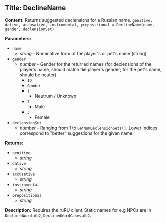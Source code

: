 ## Title: DeclineName

**Content:**
Returns suggested declensions for a Russian name.
`genitive, dative, accusative, instrumental, prepositional = DeclineName(name, gender, declensionSet)`

**Parameters:**
- `name`
  - *string* - Nominative form of the player's or pet's name (string)
- `gender`
  - *number* - Gender for the returned names (for declensions of the player's name, should match the player's gender; for the pet's name, should be neuter).
    - `ID`
    - `Gender`
    - `1`
      - Neutrum / Unknown
    - `2`
      - Male
    - `3`
      - Female
- `declensionSet`
  - *number* - Ranging from 1 to `GetNumDeclensionSets()`. Lower indices correspond to "better" suggestions for the given name.

**Returns:**
- `genitive`
  - *string*
- `dative`
  - *string*
- `accusative`
  - *string*
- `instrumental`
  - *string*
- `prepositional`
  - *string*

**Description:**
Requires the ruRU client.
Static names for e.g NPCs are in `DeclinedWord.db2`, `DeclinedWordCases.db2`.